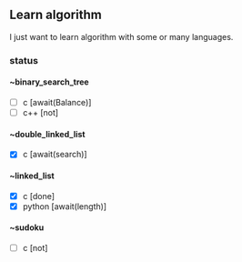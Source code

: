 ## Learn algorithm

I just want to learn algorithm with some or many languages.

### status

#### ~binary_search_tree
- [ ] c         [await(Balance)]
- [ ] c++       [not]

#### ~double_linked_list
- [x] c         [await(search)]

#### ~linked_list
- [x] c         [done]
- [x] python    [await(length)]

#### ~sudoku
- [ ] c         [not]